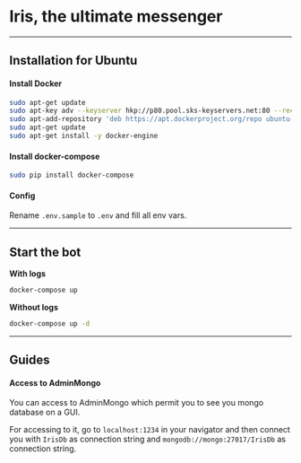 # Iris, the ultimate messenger

---

## Installation for Ubuntu

#### Install Docker

```bash
sudo apt-get update
sudo apt-key adv --keyserver hkp://p80.pool.sks-keyservers.net:80 --recv-keys 58118E89F3A912897C070ADBF76221572C52609D
sudo apt-add-repository 'deb https://apt.dockerproject.org/repo ubuntu-xenial main'
sudo apt-get update
sudo apt-get install -y docker-engine
```

#### Install docker-compose
```bash
sudo pip install docker-compose
```

#### Config
Rename `.env.sample` to `.env` and fill all env vars.

---

## Start the bot

**With logs**
```bash
docker-compose up
```

**Without logs**
```bash
docker-compose up -d
```

---

## Guides

#### Access to AdminMongo
You can access to AdminMongo which permit you to see you mongo database on a GUI.

For accessing to it, go to `localhost:1234` in your navigator and then connect you with `IrisDb` as connection string and `mongodb://mongo:27017/IrisDb` as connection string.

